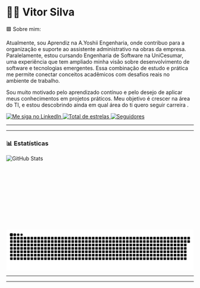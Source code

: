 # 🐱‍👤 Vitor Silva

🟪 Sobre mim:

Atualmente, sou Aprendiz na A.Yoshii Engenharia, onde contribuo para a organização e suporte ao assistente administrativo na obras da empresa. Paralelamente, estou cursando Engenharia de Software na UniCesumar, uma experiência que tem ampliado minha visão sobre desenvolvimento de software e tecnologias emergentes. Essa combinação de estudo e prática me permite conectar conceitos acadêmicos com desafios reais no ambiente de trabalho.  

 Sou muito motivado pelo aprendizado contínuo e pelo desejo de aplicar meus conhecimentos em projetos práticos. Meu objetivo é crescer na área do TI, e estou descobrindo ainda em qual área do ti quero seguir carreira .
 
<p align="left">
    <a href="https://www.linkedin.com/in/vitor-silva-a6124331a/">
        <img 
            alt="Me siga no Linkedln" 
            title="Me siga no Linkedln" 
            src="https://camo.githubusercontent.com/0c59c81be6c6e981fbad69ea742692368b3fdc1018090a34cb7764dfea5a1a91/68747470733a2f2f696d672e736869656c64732e696f2f62616467652f6c696e6b6564696e2d2532333030373742352e7376673f7374796c653d666f722d7468652d6261646765266c6f676f3d6c696e6b6564696e266c6f676f436f6c6f723d7768697465"
        />
    </a>
    <a href="(https://github.com/vitorsilvaoficial)?tab=repositories&sort=stargazers">
        <img 
            alt="Total de estrelas" 
            title="Total de estrelas GitHub" 
            src="https://custom-icon-badges.demolab.com/github/stars/vitorsilvaoficial?color=55960c&style=for-the-badge&labelColor=488207&logo=star&label=estrelas"
        />
    </a>
    <a href="https://github.com/vitorsilvaoficial">
        <img 
            alt="Seguidores" 
            title="Me siga no GitHub" 
            src="https://custom-icon-badges.demolab.com/github/followers/vitorsilvaoficial?color=236ad3&labelColor=1155ba&style=for-the-badge&logo=github&label=Seguidores&logoColor=white"
        />
    </a>
</p>

---
---


### 📊 Estatísticas

<p>
  <img 
    align="left" 
    alt="GitHub Stats" 
    height="200" 
    style="padding-right: 10px;" 
    src="https://github-readme-stats.vercel.app/api?username=vitorsilvaoficial&show_icons=true&theme=dark&include_all_commits=true&locale=pt-br" 
  />


<picture align="center">
  <source media="(prefers-color-scheme: dark)" srcset="https://raw.githubusercontent.com/vitorsilvaoficial/vitorsilvaoficial/output/github-contribution-grid-snake-dark.svg">
  <source media="(prefers-color-scheme: light)" srcset="https://raw.githubusercontent.com/vitorsilvaoficial/vitorsilvaoficial/output/github-contribution-grid-snake-dark.svg">
  <img align="center" alt="github contribution grid snake animation" src="https://raw.githubusercontent.com/thonn-oliveira/thonn-oliveira/output/github-contribution-grid-snake.svg">
</picture>

---
----
